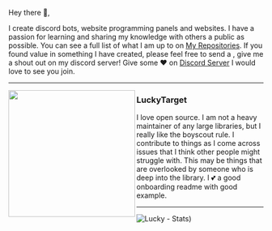 Hey there 👋,

I create discord bots, website programming panels and websites.  I have a passion for learning and sharing my knowledge with others a public as possible.  You can see a full list of what I am up to on [My Repositories](https://github.com/LuckyTarget?tab=repositories).  If you found value in something I have created, please feel free to send a , give me a shout out on my discord server! Give some ♥ on [Discord Server](https://discord.gg/sQQFSnQhdt) I would love to see you join.


 ---
 
 <p>
  <img width="250" align='left' src="https://imgur.com/y73DUze.png?raw=false">
</p>
 
### LuckyTarget

I love open source.  I am not a heavy maintainer of any large libraries, but I really like the boyscout rule.  I contribute to things as I come across issues that I think other people might struggle with.  This may be things that are overlooked by someone who is deep into the library.  I 💕 a good onboarding readme with good example.

 ---

![Lucky - Stats](https://github-readme-stats.vercel.app/api/top-langs/?username=Roki100&langs_count=10&layout=compact&theme=highcontrast&show_icons=true&count_private=true&text_color=00ff00&hide_border=true&custom_title=Roki%27s%20Most%20Used%20Languages%3A))
